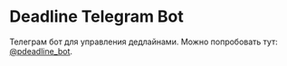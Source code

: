 # Deadline Telegram Bot

Телеграм бот для управления дедлайнами. Можно попробовать тут: [@pdeadline_bot](https://t.me/pdeadline_bot).